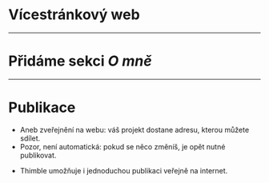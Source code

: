 <!-- .slide: data-state="c-slide-inter" -->

# Vícestránkový web

---

<!-- .slide: data-state="c-slide-task" -->

# Přidáme sekci _O mně_

---

# Publikace

* Aneb zveřejnění na webu: váš projekt dostane adresu, kterou můžete sdílet.
* Pozor, není automatická: pokud se něco změníš, je opět nutné publikovat.

>>>
* Thimble umožňuje i jednoduchou publikaci veřejně na internet.
